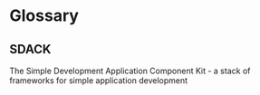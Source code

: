 # Glossary

## SDACK

The Simple Development Application Component Kit - a stack of frameworks for simple application development